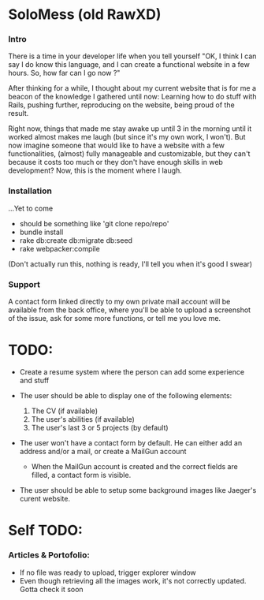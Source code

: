 # SoloMess (old RawXD)

### Intro

There is a time in your developer life when you tell yourself "OK, I think I can say I do know this language, and I can create a functional website in a few hours. So, how far can I go now ?"

After thinking for a while, I thought about my current website that is for me a beacon of the knowledge I gathered until now: Learning how to do stuff with Rails, pushing further, reproducing on the website, being proud of the result.

Right now, things that made me stay awake up until 3 in the morning until it worked almost makes me laugh (but since it's my own work, I won't). But now imagine someone that would like to have a website with a few functionalities, (almost) fully manageable and customizable, but they can't because it costs too much or they don't have enough skills in web development? Now, this is the moment where I laugh.

### Installation

...Yet to come
- should be something like 'git clone repo/repo'
- bundle install
- rake db:create db:migrate db:seed
- rake webpacker:compile

(Don't actually run this, nothing is ready, I'll tell you when it's good I swear)

### Support

A contact form linked directly to my own private mail account will be available from the back office, where you'll be able to upload a screenshot of the issue, ask for some more functions, or tell me you love me.

# TODO: 

* Create a resume system where the person can add some experience and stuff
* The user should be able to display one of the following elements:
  1. The CV (if available)
  2. The user's abilities (if available)
  3. The user's last 3 or 5 projects (by default)
 
* The user won't have a contact form by default. He can either add an address and/or a mail, or create a MailGun account
  * When the MailGun account is created and the correct fields are filled, a contact form is visible.

* The user should be able to setup some background images like Jaeger's curent website.

# Self TODO:

### Articles & Portofolio:

* If no file was ready to upload, trigger explorer window
* Even though retrieving all the images work, it's not correctly updated. Gotta check it soon